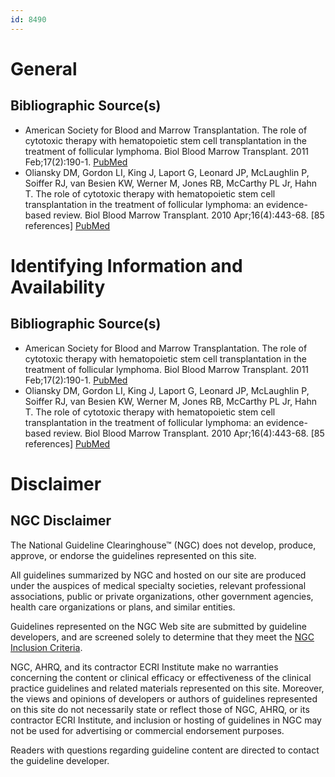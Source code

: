 ```yaml
---
id: 8490
---
```


# General

## Bibliographic Source(s)

- American Society for Blood and Marrow Transplantation. The role of cytotoxic therapy with hematopoietic stem cell transplantation in the treatment of follicular lymphoma. Biol Blood Marrow Transplant. 2011 Feb;17(2):190-1. [ PubMed ](http://www.ncbi.nlm.nih.gov/entrez/query.fcgi?cmd=Retrieve&db=pubmed&dopt=Abstract&list_uids=20940058)
- Oliansky DM, Gordon LI, King J, Laport G, Leonard JP, McLaughlin P, Soiffer RJ, van Besien KW, Werner M, Jones RB, McCarthy PL Jr, Hahn T. The role of cytotoxic therapy with hematopoietic stem cell transplantation in the treatment of follicular lymphoma: an evidence-based review. Biol Blood Marrow Transplant. 2010 Apr;16(4):443-68. [85 references] [ PubMed ](http://www.ncbi.nlm.nih.gov/entrez/query.fcgi?cmd=Retrieve&db=pubmed&dopt=Abstract&list_uids=20114084)

# Identifying Information and Availability

## Bibliographic Source(s)

- American Society for Blood and Marrow Transplantation. The role of cytotoxic therapy with hematopoietic stem cell transplantation in the treatment of follicular lymphoma. Biol Blood Marrow Transplant. 2011 Feb;17(2):190-1. [ PubMed ](http://www.ncbi.nlm.nih.gov/entrez/query.fcgi?cmd=Retrieve&db=pubmed&dopt=Abstract&list_uids=20940058)
- Oliansky DM, Gordon LI, King J, Laport G, Leonard JP, McLaughlin P, Soiffer RJ, van Besien KW, Werner M, Jones RB, McCarthy PL Jr, Hahn T. The role of cytotoxic therapy with hematopoietic stem cell transplantation in the treatment of follicular lymphoma: an evidence-based review. Biol Blood Marrow Transplant. 2010 Apr;16(4):443-68. [85 references] [ PubMed ](http://www.ncbi.nlm.nih.gov/entrez/query.fcgi?cmd=Retrieve&db=pubmed&dopt=Abstract&list_uids=20114084)

# Disclaimer

## NGC Disclaimer

The National Guideline Clearinghouse™ (NGC) does not develop, produce, approve, or endorse the guidelines represented on this site.

All guidelines summarized by NGC and hosted on our site are produced under the auspices of medical specialty societies, relevant professional associations, public or private organizations, other government agencies, health care organizations or plans, and similar entities.

Guidelines represented on the NGC Web site are submitted by guideline developers, and are screened solely to determine that they meet the [NGC Inclusion Criteria](/help-and-about/summaries/inclusion-criteria).

NGC, AHRQ, and its contractor ECRI Institute make no warranties concerning the content or clinical efficacy or effectiveness of the clinical practice guidelines and related materials represented on this site. Moreover, the views and opinions of developers or authors of guidelines represented on this site do not necessarily state or reflect those of NGC, AHRQ, or its contractor ECRI Institute, and inclusion or hosting of guidelines in NGC may not be used for advertising or commercial endorsement purposes.

Readers with questions regarding guideline content are directed to contact the guideline developer.

